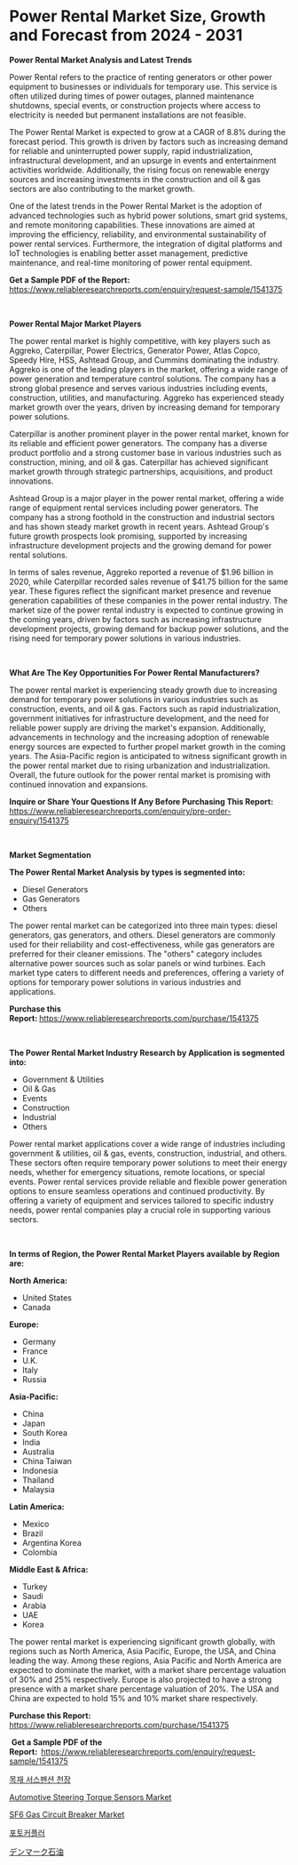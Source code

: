 <p><h1>Power Rental Market Size, Growth and Forecast from 2024 - 2031</h1></p><p><strong>Power Rental Market Analysis and Latest Trends</strong></p>
<p><p>Power Rental refers to the practice of renting generators or other power equipment to businesses or individuals for temporary use. This service is often utilized during times of power outages, planned maintenance shutdowns, special events, or construction projects where access to electricity is needed but permanent installations are not feasible.</p><p>The Power Rental Market is expected to grow at a CAGR of 8.8% during the forecast period. This growth is driven by factors such as increasing demand for reliable and uninterrupted power supply, rapid industrialization, infrastructural development, and an upsurge in events and entertainment activities worldwide. Additionally, the rising focus on renewable energy sources and increasing investments in the construction and oil & gas sectors are also contributing to the market growth.</p><p>One of the latest trends in the Power Rental Market is the adoption of advanced technologies such as hybrid power solutions, smart grid systems, and remote monitoring capabilities. These innovations are aimed at improving the efficiency, reliability, and environmental sustainability of power rental services. Furthermore, the integration of digital platforms and IoT technologies is enabling better asset management, predictive maintenance, and real-time monitoring of power rental equipment.</p></p>
<p><strong>Get a Sample PDF of the Report:&nbsp;</strong> <a href="https://www.reliableresearchreports.com/enquiry/request-sample/1541375">https://www.reliableresearchreports.com/enquiry/request-sample/1541375</a></p>
<p>&nbsp;</p>
<p><strong>Power Rental Major Market Players</strong></p>
<p><p>The power rental market is highly competitive, with key players such as Aggreko, Caterpillar, Power Electrics, Generator Power, Atlas Copco, Speedy Hire, HSS, Ashtead Group, and Cummins dominating the industry. Aggreko is one of the leading players in the market, offering a wide range of power generation and temperature control solutions. The company has a strong global presence and serves various industries including events, construction, utilities, and manufacturing. Aggreko has experienced steady market growth over the years, driven by increasing demand for temporary power solutions.</p><p>Caterpillar is another prominent player in the power rental market, known for its reliable and efficient power generators. The company has a diverse product portfolio and a strong customer base in various industries such as construction, mining, and oil & gas. Caterpillar has achieved significant market growth through strategic partnerships, acquisitions, and product innovations.</p><p>Ashtead Group is a major player in the power rental market, offering a wide range of equipment rental services including power generators. The company has a strong foothold in the construction and industrial sectors and has shown steady market growth in recent years. Ashtead Group's future growth prospects look promising, supported by increasing infrastructure development projects and the growing demand for power rental solutions.</p><p>In terms of sales revenue, Aggreko reported a revenue of $1.96 billion in 2020, while Caterpillar recorded sales revenue of $41.75 billion for the same year. These figures reflect the significant market presence and revenue generation capabilities of these companies in the power rental industry. The market size of the power rental industry is expected to continue growing in the coming years, driven by factors such as increasing infrastructure development projects, growing demand for backup power solutions, and the rising need for temporary power solutions in various industries.</p></p>
<p>&nbsp;</p>
<p><strong>What Are The Key Opportunities For Power Rental Manufacturers?</strong></p>
<p><p>The power rental market is experiencing steady growth due to increasing demand for temporary power solutions in various industries such as construction, events, and oil & gas. Factors such as rapid industrialization, government initiatives for infrastructure development, and the need for reliable power supply are driving the market's expansion. Additionally, advancements in technology and the increasing adoption of renewable energy sources are expected to further propel market growth in the coming years. The Asia-Pacific region is anticipated to witness significant growth in the power rental market due to rising urbanization and industrialization. Overall, the future outlook for the power rental market is promising with continued innovation and expansions.</p></p>
<p><strong>Inquire or Share Your Questions If Any Before Purchasing This Report:</strong> <a href="https://www.reliableresearchreports.com/enquiry/pre-order-enquiry/1541375">https://www.reliableresearchreports.com/enquiry/pre-order-enquiry/1541375</a></p>
<p>&nbsp;</p>
<p><strong>Market Segmentation</strong></p>
<p><strong>The Power Rental Market Analysis by types is segmented into:</strong></p>
<p><ul><li>Diesel Generators</li><li>Gas Generators</li><li>Others</li></ul></p>
<p><p>The power rental market can be categorized into three main types: diesel generators, gas generators, and others. Diesel generators are commonly used for their reliability and cost-effectiveness, while gas generators are preferred for their cleaner emissions. The "others" category includes alternative power sources such as solar panels or wind turbines. Each market type caters to different needs and preferences, offering a variety of options for temporary power solutions in various industries and applications.</p></p>
<p><strong>Purchase this Report:&nbsp;</strong><a href="https://www.reliableresearchreports.com/purchase/1541375">https://www.reliableresearchreports.com/purchase/1541375</a></p>
<p>&nbsp;</p>
<p><strong>The Power Rental Market Industry Research by Application is segmented into:</strong></p>
<p><ul><li>Government & Utilities</li><li>Oil & Gas</li><li>Events</li><li>Construction</li><li>Industrial</li><li>Others</li></ul></p>
<p><p>Power rental market applications cover a wide range of industries including government & utilities, oil & gas, events, construction, industrial, and others. These sectors often require temporary power solutions to meet their energy needs, whether for emergency situations, remote locations, or special events. Power rental services provide reliable and flexible power generation options to ensure seamless operations and continued productivity. By offering a variety of equipment and services tailored to specific industry needs, power rental companies play a crucial role in supporting various sectors.</p></p>
<p>&nbsp;</p>
<p><strong>In terms of Region, the Power Rental Market Players available by Region are:</strong></p>
<p>
    <p> <strong> North America: </strong>
        <ul>
            <li>United States</li>
            <li>Canada</li>
        </ul>
        </p> 
    <p> <strong> Europe: </strong>
        <ul>
            <li>Germany</li>
            <li>France</li>
            <li>U.K.</li>
            <li>Italy</li>
            <li>Russia</li>
        </ul>
        </p> 
    <p> <strong> Asia-Pacific: </strong>
        <ul>
            <li>China</li>
            <li>Japan</li>
            <li>South Korea</li>
            <li>India</li>
            <li>Australia</li>
            <li>China Taiwan</li>
            <li>Indonesia</li>
            <li>Thailand</li>
            <li>Malaysia</li>
        </ul>
        </p> 
    <p> <strong> Latin America: </strong>
        <ul>
            <li>Mexico</li>
            <li>Brazil</li>
            <li>Argentina Korea</li>
            <li>Colombia</li>
        </ul>
        </p> 
    <p> <strong> Middle East & Africa: </strong>
        <ul>
            <li>Turkey</li>
            <li>Saudi</li>
            <li>Arabia</li>
            <li>UAE</li>
            <li>Korea</li>
        </ul>
    </p>
    </p>
<p><p>The power rental market is experiencing significant growth globally, with regions such as North America, Asia Pacific, Europe, the USA, and China leading the way. Among these regions, Asia Pacific and North America are expected to dominate the market, with a market share percentage valuation of 30% and 25% respectively. Europe is also projected to have a strong presence with a market share percentage valuation of 20%. The USA and China are expected to hold 15% and 10% market share respectively.</p></p>
<p><strong>Purchase this Report: </strong><a href="https://www.reliableresearchreports.com/purchase/1541375">https://www.reliableresearchreports.com/purchase/1541375</a></p>
<p>&nbsp;<strong>Get a Sample PDF of the Report:&nbsp;&nbsp;</strong><a href="https://www.reliableresearchreports.com/enquiry/request-sample/1541375">https://www.reliableresearchreports.com/enquiry/request-sample/1541375</a></p>
<p><strong></strong></p>
<p><p><a href="https://github.com/plelbej847484502/Market-Research-Report-List-1/blob/main/404858315277.md">목재 서스펜션 천장</a></p><p><a href="https://issuu.com/reportprime-2/docs/automotive-steering-torque-sensors-market-size-203">Automotive Steering Torque Sensors Market</a></p><p><a href="https://github.com/Sarissaschmalingtr6fz2739/Market-Research-Report-List-1/blob/main/sf6-gas-circuit-breaker-market.md">SF6 Gas Circuit Breaker Market</a></p><p><a href="https://github.com/vseigx30c9a1j/Market-Research-Report-List-1/blob/main/974401515278.md">포토커플러</a></p><p><a href="https://github.com/oafhukehf4709715/Market-Research-Report-List-1/blob/main/407791916379.md">デンマーク石油</a></p></p>